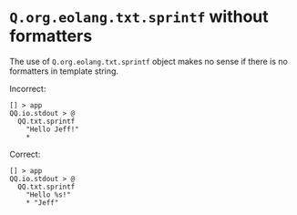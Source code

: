 # `Q.org.eolang.txt.sprintf` without formatters

The use of `Q.org.eolang.txt.sprintf` object makes no sense if there is no
formatters in template string.

Incorrect:

```eo
[] > app
QQ.io.stdout > @
  QQ.txt.sprintf
    "Hello Jeff!"
    *
```

Correct:

```eo
[] > app
QQ.io.stdout > @
  QQ.txt.sprintf
    "Hello %s!"
    * "Jeff"
```
